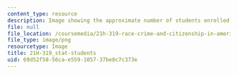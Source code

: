 ```yaml
---
content_type: resource
description: Image showing the approximate number of students enrolled in the course.
file: null
file_location: /coursemedia/21h-319-race-crime-and-citizenship-in-american-law-fall-2014/69d52f5856cae559105737be0c7c373e_21H-319_stat-students.png
file_type: image/png
resourcetype: Image
title: 21H-319_stat-students
uid: 69d52f58-56ca-e559-1057-37be0c7c373e
---
```

